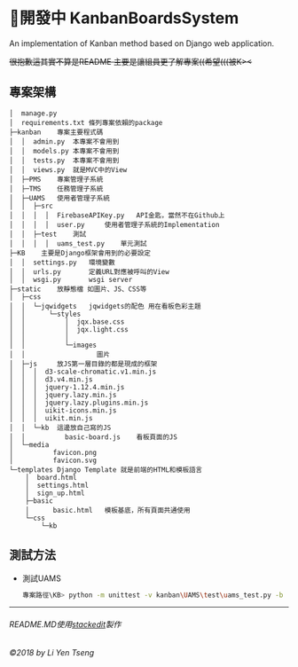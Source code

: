 
# :construction_worker:開發中 KanbanBoardsSystem
An implementation of Kanban method based on Django web application.

~~很抱歉這其實不算是README 主要是讓組員更了解專案((希望(((被K><~~

## 專案架構
```text
│  manage.py
│  requirements.txt	條列專案依賴的package
├─kanban	專案主要程式碼
│  │  admin.py	本專案不會用到
│  │  models.py	本專案不會用到
│  │  tests.py	本專案不會用到
│  │  views.py	就是MVC中的View
│  ├─PMS	專案管理子系統
│  ├─TMS	任務管理子系統
│  ├─UAMS	使用者管理子系統
│  │  ├─src
│  │  │  │  FirebaseAPIKey.py	API金匙，當然不在Github上
│  │  │  │  user.py		使用者管理子系統的Implementation
│  │  ├─test	測試
│  │  │  │  uams_test.py	單元測試
├─KB	主要是Django框架會用到的必要設定
│  │  settings.py	環境變數
│  │  urls.py		定義URL對應被呼叫的View
│  │  wsgi.py		wsgi server
├─static	放靜態檔 如圖片、JS、CSS等
│  ├─css
│  │  └─jqwidgets	jqwidgets的配色 用在看板色彩主題
│  │      └─styles
│  │          │  jqx.base.css
│  │          │  jqx.light.css
│  │          │
│  │          └─images
│  │                  圖片
│  ├─js		放JS第一層目錄的都是現成的框架
│  │  │  d3-scale-chromatic.v1.min.js
│  │  │  d3.v4.min.js
│  │  │  jquery-1.12.4.min.js
│  │  │  jquery.lazy.min.js
│  │  │  jquery.lazy.plugins.min.js
│  │  │  uikit-icons.min.js
│  │  │  uikit.min.js
│  │  └─kb	這邊放自己寫的JS
│  │          basic-board.js	看板頁面的JS
│  └─media
│          favicon.png
│          favicon.svg
└─templates	Django Template 就是前端的HTML和模板語言
    │  board.html
    │  settings.html
    │  sign_up.html
    ├─basic
    │      basic.html	模板基底，所有頁面共通使用
    └─css
        └─kb
```
## 測試方法
- 測試UAMS 
  ```bash
  專案路徑\KB> python -m unittest -v kanban\UAMS\test\uams_test.py -b
  ```
  
---
###### README.MD使用[stackedit](https://stackedit.io/)製作
###### ©2018 by Li Yen Tseng
